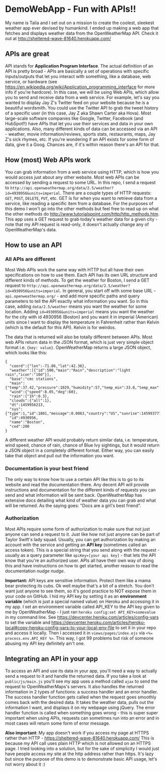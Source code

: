 # DemoWebApp - Fun with APIs!!

My name is Talia and I set out on a mission to create the coolest, sleekest weather app ever devised by humankind. I ended up making a web app that fetches and displays weather data from the OpenWeatherMap API. Check it out at http://sheltered-wave-81640.herokuapp.com/

## APIs are great
API stands for **Application Program Interface**. The actual definition of an API is pretty broad - APIs are basically a set of operations with specific inputs/outputs that let you interact with something, like a database, web service, or hardware (see https://en.wikipedia.org/wiki/Application_programming_interface for more info if you're hardcore).  In this case, we will be using Web APIs, which allow you to send and receive data from a web service. For example, let's say you wanted to display Jay Z's Twitter feed on your website because he is a beautiful wordsmith. You could use the Twitter API to grab the tweet history of a specific user (in this case, Jay Z aka Shawn Carter aka Hova). Most large-scale software companies like Google, Twitter, Facebook (and HubSpot!!) have APIs that let you use their services and data in your own applications. Also, many different kinds of data can be accessed via an API - weather, movie information/reviews, sports stats, restaurants, maps, Jay Z's sick rhymes, etc. If you're wondering if an API exists for some form of data, give it a Goog. Chances are, if it's within reason there's an API for that.

## How (most) Web APIs work
You can grab information from a web service using HTTP, which is how you would access just about any other website. Most web APIs can be accessed by sending a request to some URL. In this repo, I send a request to `http://api.openweathermap.org/data/2.5/weather?id=4930956&units=imperial`. There are a couple types of HTTP requests: `GET`, `POST`, `DELETE`, `PUT`, etc. GET is for when you want to retrieve data from a service, like reading a specific item from a database. For the purposes of this demo I won't go into the other methods but feel free to read up on what the other methods do http://www.tutorialspoint.com/http/http_methods.htm. This app uses a GET request to grab today's weather data for a given city - note that my API request is read-only, it doesn't actually change any of OpenWeatherMap's data.

## How to use an API

### All APIs are different
Most Web APIs work the same way with HTTP but all have their own specifications on how to use them. Each API has its own URL structure and different kinds of methods. To get the weather for Boston, I send a GET request to `http://api.openweathermap.org/data/2.5/weather?id=4930956&units=imperial`. In general, you start off with some base URL - `api.openweathermap.org/` - and add more specific paths and query parameters to tell the API exactly what information you want. So in this case, adding `data/2.5/weather` means you want the weather for some location. Adding `id=4930956&units=imperial` means you want the weather for the city with id 4930956 (Boston) and you want it in imperial (American) units since I want to display the temperature in Fahrenheit rather than Kelvin (which is the default for this API). Kelvin is for weirdos.

The data that is returned will also be totally different between APIs. Most web APIs return data in the JSON format, which is just very simple object format i.e. `{key: value}`. OpenWeatherMap returns a large JSON object, which looks like this: 

```
{
  "coord":{"lon":-71.06,"lat":42.36},
  "weather":[{"id":500,"main":"Rain","description":"light rain","icon":"10d"}],
  "base":"cmc stations",
  "main":{"temp":37.42,"pressure":1029,"humidity":57,"temp_min":33.8,"temp_max":50},
  "wind":{"speed":8.05,"deg":60},
  "rain":{"1h":0.3},
  "clouds":{"all":1},
  "dt":1459956213,
  "sys":{"type":1,"id":1801,"message":0.0063,"country":"US","sunrise":1459937777,"sunset":1459984620},
  "id":4930956,
  "name":"Boston",
  "cod":200
}
```

A different weather API would probably return similar data, i.e. temperature, wind speed, chance of rain, chance of Blue Ivy sightings, but it would return a JSON object in a completely different format. Either way, you can easily take that object and pull out the information you want.

### Documentation is your best friend
The only way to know how to use a certain API like this is to go to its website and read the documentation there. Any decent API will provide instructions and documentation for the different kinds of requests you can send and what information will be sent back. OpenWeatherMap has extensive docs detailing what kind of weather data you can grab and what will be returned. As the saying goes: "Docs are a girl's best friend".

### Authorization
Most APIs require some form of authorization to make sure that not just anyone can send a request to it. Just like how not just anyone can be part of Taylor Swift's lady squad. Usually, you can get authorization by making an account with the service and getting an **API key** (sometimes called an access token). This is a special string that you send along with the request - usually as a query parameter like `apiKey=[your api key]` - that lets the API know that you're an authorized user. APIs all have their own way of doing this and have instructions on how to get started, another reason to read the documentation *nudge nudge*.

**Important:** API keys are sensitive information. Protect them like a mama bear protecting its cubs. Ok well maybe that's a bit of a stretch. You don't want just anyone to see them, so it's good practice to NOT expose them in your code on GitHub. I hid my API key by setting it as an **environment variable** (which is just a special named value) on Heroku and accessing it in my app. I set an environment variable called API_KEY to the API key given to me by OpenWeatherMap - I just ran `heroku config:set API_KEY=somevalue` in my command line. See https://devcenter.heroku.com/articles/config-vars to set the variable and https://devcenter.heroku.com/articles/heroku-local#copy-heroku-config-vars-to-your-local-env-file to set it in your repo and access it locally. Then I accessed it in `views/pages/index.ejs` via `<%= process.env.API_KEY %>`. This way, I got 99 problems but risk of someone abusing my API key definitely ain't one.

## Integrating an API in your app
To access an API and use its data in your app, you'll need a way to actually send a request to it and handle the returned data. If you take a look at `public/js/main.js` you'll see my app uses a method called `ajax` to send the request to OpenWeatherMaps's servers. It also handles the returned information in 2 types of functions: a success handler and an error handler. The success handler function gets called when the request goes smoothly comes back with the desired data. It takes the weather data, pulls out the information I want, and displays it on my webpage using jQuery. The error handler function is called when something goes wrong - this is super super important when using APIs, requests can sometimes run into an error and in most cases will return some form of error message.

**Also important**: My app doesn't work if you access my page at HTTPS rather than HTTP - https://sheltered-wave-81640.herokuapp.com/ This is because my API call uses plain HTTP which is not allowed on an HTTPS page. I tried looking into a solution, but for the sake of simplicity I would just have people access my site at the http address rather than https. It's lazy but since the purpose of this demo is to demonstrate basic API usage, let's not worry about it :)
